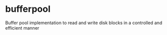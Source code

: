 # bufferpool
Buffer pool implementation to read and write disk blocks in a controlled and efficient manner
